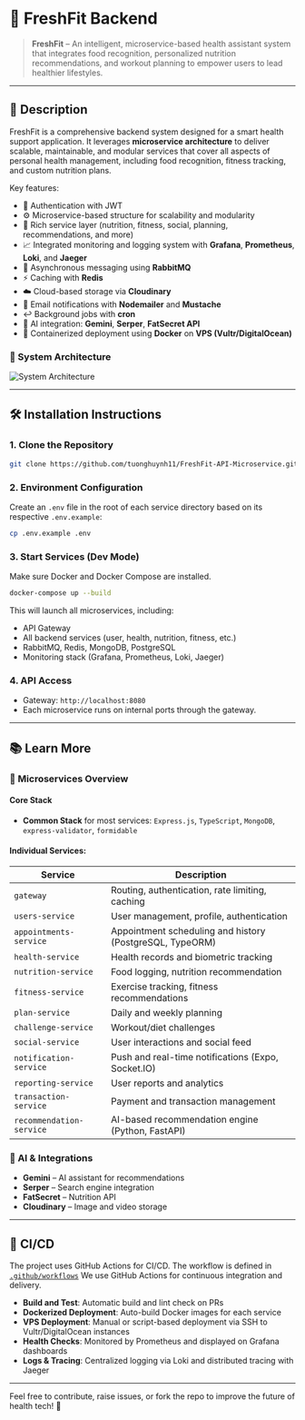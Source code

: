 # 🥗 FreshFit Backend

> **FreshFit** – An intelligent, microservice-based health assistant system that integrates food recognition, personalized nutrition recommendations, and workout planning to empower users to lead healthier lifestyles.

---

## 📖 Description

FreshFit is a comprehensive backend system designed for a smart health support application. It leverages **microservice architecture** to deliver scalable, maintainable, and modular services that cover all aspects of personal health management, including food recognition, fitness tracking, and custom nutrition plans.

Key features:

- 🔐 Authentication with JWT
- ⚙️ Microservice-based structure for scalability and modularity
- 📆 Rich service layer (nutrition, fitness, social, planning, recommendations, and more)
- 📈 Integrated monitoring and logging system with **Grafana**, **Prometheus**, **Loki**, and **Jaeger**
- 💇 Asynchronous messaging using **RabbitMQ**
- ⚡ Caching with **Redis**
- ☁️ Cloud-based storage via **Cloudinary**
- 📧 Email notifications with **Nodemailer** and **Mustache**
- ↩️ Background jobs with **cron**
- 🤖 AI integration: **Gemini**, **Serper**, **FatSecret API**
- 🐳 Containerized deployment using **Docker** on **VPS (Vultr/DigitalOcean)**

### 🧩 System Architecture

![System Architecture](https://res.cloudinary.com/dfo5tfret/image/upload/v1750503878/System_Design_FreshFit_V2_1_dmm0hw.png)

---

## 🛠 Installation Instructions

### 1. Clone the Repository

```bash
git clone https://github.com/tuonghuynh11/FreshFit-API-Microservice.git
```

### 2. Environment Configuration

Create an `.env` file in the root of each service directory based on its respective `.env.example`:

```bash
cp .env.example .env
```

### 3. Start Services (Dev Mode)

Make sure Docker and Docker Compose are installed.

```bash
docker-compose up --build
```

This will launch all microservices, including:

- API Gateway
- All backend services (user, health, nutrition, fitness, etc.)
- RabbitMQ, Redis, MongoDB, PostgreSQL
- Monitoring stack (Grafana, Prometheus, Loki, Jaeger)

### 4. API Access

- Gateway: `http://localhost:8080`
- Each microservice runs on internal ports through the gateway.

---

## 📚 Learn More

### 📌 Microservices Overview

#### Core Stack

- **Common Stack** for most services: `Express.js`, `TypeScript`, `MongoDB`, `express-validator`, `formidable`

#### Individual Services:

| Service                  | Description                                              |
| ------------------------ | -------------------------------------------------------- |
| `gateway`                | Routing, authentication, rate limiting, caching          |
| `users-service`          | User management, profile, authentication                 |
| `appointments-service`   | Appointment scheduling and history (PostgreSQL, TypeORM) |
| `health-service`         | Health records and biometric tracking                    |
| `nutrition-service`      | Food logging, nutrition recommendation                   |
| `fitness-service`        | Exercise tracking, fitness recommendations               |
| `plan-service`           | Daily and weekly planning                                |
| `challenge-service`      | Workout/diet challenges                                  |
| `social-service`         | User interactions and social feed                        |
| `notification-service`   | Push and real-time notifications (Expo, Socket.IO)       |
| `reporting-service`      | User reports and analytics                               |
| `transaction-service`    | Payment and transaction management                       |
| `recommendation-service` | AI-based recommendation engine (Python, FastAPI)         |

### 🧐 AI & Integrations

- **Gemini** – AI assistant for recommendations
- **Serper** – Search engine integration
- **FatSecret** – Nutrition API
- **Cloudinary** – Image and video storage

---

## 🔄 CI/CD

The project uses GitHub Actions for CI/CD. The workflow is defined in [`.github/workflows`](.github/workflows)
We use GitHub Actions for continuous integration and delivery.

- **Build and Test**: Automatic build and lint check on PRs
- **Dockerized Deployment**: Auto-build Docker images for each service
- **VPS Deployment**: Manual or script-based deployment via SSH to Vultr/DigitalOcean instances
- **Health Checks**: Monitored by Prometheus and displayed on Grafana dashboards
- **Logs & Tracing**: Centralized logging via Loki and distributed tracing with Jaeger

---

Feel free to contribute, raise issues, or fork the repo to improve the future of health tech! 🚀
